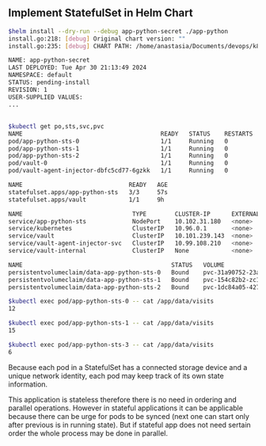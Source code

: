 ## Implement StatefulSet in Helm Chart
```bash
$helm install --dry-run --debug app-python-secret ./app-python
install.go:218: [debug] Original chart version: ""
install.go:235: [debug] CHART PATH: /home/anastasia/Documents/devops/k8s/app-python

NAME: app-python-secret
LAST DEPLOYED: Tue Apr 30 21:13:49 2024
NAMESPACE: default
STATUS: pending-install
REVISION: 1
USER-SUPPLIED VALUES:
...
```

## 
```bash
$kubectl get po,sts,svc,pvc
NAME                                       READY   STATUS    RESTARTS      AGE
pod/app-python-sts-0                       1/1     Running   0             1m36s
pod/app-python-sts-1                       1/1     Running   0             1m12s
pod/app-python-sts-2                       1/1     Running   0             57s
pod/vault-0                                1/1     Running   0             15d
pod/vault-agent-injector-dbfc5cd77-6gzkk   1/1     Running   0             15d

NAME                              READY   AGE
statefulset.apps/app-python-sts   3/3     57s
statefulset.apps/vault            1/1     9h

NAME                               TYPE        CLUSTER-IP      EXTERNAL-IP   PORT(S)             AGE
service/app-python-sts             NodePort    10.102.31.180   <none>        5001:31348/TCP      57s
service/kubernetes                 ClusterIP   10.96.0.1       <none>        443/TCP             21d
service/vault                      ClusterIP   10.101.239.143  <none>        8200/TCP,8201/TCP   10h
service/vault-agent-injector-svc   ClusterIP   10.99.108.210   <none>        443/TCP             10h
service/vault-internal             ClusterIP   None            <none>        8200/TCP,8201/TCP   10h

NAME                                          STATUS   VOLUME                                     CAPACITY   ACCESS MODES   STORAGECLASS   AGE
persistentvolumeclaim/data-app-python-sts-0   Bound    pvc-31a90752-23a2-4e1f-ac7a-c21eace5fc73   1Gi        RWO            standard       10m53s
persistentvolumeclaim/data-app-python-sts-1   Bound    pvc-154c82b2-zc1a-f326-7g1c-e60a15gc12c9   1Gi        RWO            standard       1m29s
persistentvolumeclaim/data-app-python-sts-2   Bound    pvc-1dc84a05-427g-159a-ecb6-287hf83e65b1   1Gi        RWO            standard       57s
```

```bash
$kubectl exec pod/app-python-sts-0 -- cat /app/data/visits
12
```

```bash
$kubectl exec pod/app-python-sts-1 -- cat /app/data/visits
15
```

```bash
$kubectl exec pod/app-python-sts-3 -- cat /app/data/visits
6
```

Because each pod in a StatefulSet has a connected storage device and a unique network identity, each pod may keep track of its own state information. 

This application is stateless therefore there is no need in ordering and parallel operations. However in stateful applications it can be applicable because there can be urge for pods to be synced (next one can start only after previous is in running state). But if stateful app does not need sertain order the whole process may be done in parallel.
